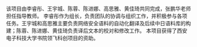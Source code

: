 该项目由李睿彤、王宇城、陈蓉、陈进娜、高思雅、黄佳琦共同完成，张鹏华老师担任指导教师。
李睿彤作为组长，负责团队的协调与组织工作，并积极参与各项任务。王宇城和高思雅主要负责网络安全语料的自动化翻译及后续中日语料库的构建；陈蓉、陈进娜、黄佳琦负责译后文本的校对和修改工作。
本项目获得了西安电子科技大学书院领飞科创项目的资助。
